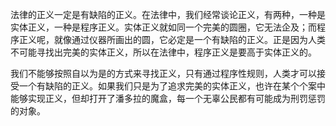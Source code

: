 法律的正义一定是有缺陷的正义。在法律中，我们经常谈论正义，有两种，一种是实体正义，一种是程序正义。实体正义就如同一个完美的圆圈，它无法企及；而程序正义呢，就像通过仪器所画出的圆，它必定是一个有缺陷的正义。正是因为人类不可能寻找出完美的实体正义，所以在法律中，程序正义是要高于实体正义的。

我们不能够按照自以为是的方式来寻找正义，只有通过程序性规则，人类才可以接受一个有缺陷的正义。如果我们只是为了追求完美的实体正义，也许在某个个案中能够实现正义，但却打开了潘多拉的魔盒，每一个无辜公民都有可能成为刑罚惩罚的对象。

